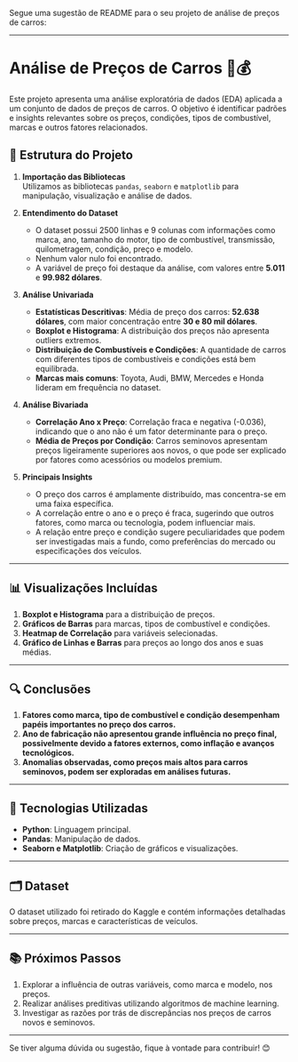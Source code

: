 Segue uma sugestão de README para o seu projeto de análise de preços de carros:

---

# Análise de Preços de Carros 🚗💰

Este projeto apresenta uma análise exploratória de dados (EDA) aplicada a um conjunto de dados de preços de carros. O objetivo é identificar padrões e insights relevantes sobre os preços, condições, tipos de combustível, marcas e outros fatores relacionados.

## 📂 Estrutura do Projeto

1. **Importação das Bibliotecas**  
   Utilizamos as bibliotecas `pandas`, `seaborn` e `matplotlib` para manipulação, visualização e análise de dados.

2. **Entendimento do Dataset**  
   - O dataset possui 2500 linhas e 9 colunas com informações como marca, ano, tamanho do motor, tipo de combustível, transmissão, quilometragem, condição, preço e modelo.  
   - Nenhum valor nulo foi encontrado.  
   - A variável de preço foi destaque da análise, com valores entre **5.011** e **99.982 dólares**.

3. **Análise Univariada**  
   - **Estatísticas Descritivas**: Média de preço dos carros: **52.638 dólares**, com maior concentração entre **30 e 80 mil dólares**.  
   - **Boxplot e Histograma**: A distribuição dos preços não apresenta outliers extremos.  
   - **Distribuição de Combustíveis e Condições**: A quantidade de carros com diferentes tipos de combustíveis e condições está bem equilibrada.  
   - **Marcas mais comuns**: Toyota, Audi, BMW, Mercedes e Honda lideram em frequência no dataset.

4. **Análise Bivariada**  
   - **Correlação Ano x Preço**: Correlação fraca e negativa (-0.036), indicando que o ano não é um fator determinante para o preço.  
   - **Média de Preços por Condição**: Carros seminovos apresentam preços ligeiramente superiores aos novos, o que pode ser explicado por fatores como acessórios ou modelos premium.

5. **Principais Insights**  
   - O preço dos carros é amplamente distribuído, mas concentra-se em uma faixa específica.  
   - A correlação entre o ano e o preço é fraca, sugerindo que outros fatores, como marca ou tecnologia, podem influenciar mais.  
   - A relação entre preço e condição sugere peculiaridades que podem ser investigadas mais a fundo, como preferências do mercado ou especificações dos veículos.

---

## 📊 Visualizações Incluídas

1. **Boxplot e Histograma** para a distribuição de preços.  
2. **Gráficos de Barras** para marcas, tipos de combustível e condições.  
3. **Heatmap de Correlação** para variáveis selecionadas.  
4. **Gráfico de Linhas e Barras** para preços ao longo dos anos e suas médias.  

---

## 🔍 Conclusões

1. **Fatores como marca, tipo de combustível e condição desempenham papéis importantes no preço dos carros.**  
2. **Ano de fabricação não apresentou grande influência no preço final, possivelmente devido a fatores externos, como inflação e avanços tecnológicos.**  
3. **Anomalias observadas, como preços mais altos para carros seminovos, podem ser exploradas em análises futuras.**

---

## 🚀 Tecnologias Utilizadas

- **Python**: Linguagem principal.  
- **Pandas**: Manipulação de dados.  
- **Seaborn e Matplotlib**: Criação de gráficos e visualizações.  

---

## 🗂 Dataset

O dataset utilizado foi retirado do Kaggle e contém informações detalhadas sobre preços, marcas e características de veículos.

---

## 📚 Próximos Passos

1. Explorar a influência de outras variáveis, como marca e modelo, nos preços.  
2. Realizar análises preditivas utilizando algoritmos de machine learning.  
3. Investigar as razões por trás de discrepâncias nos preços de carros novos e seminovos.

---

Se tiver alguma dúvida ou sugestão, fique à vontade para contribuir! 😊

